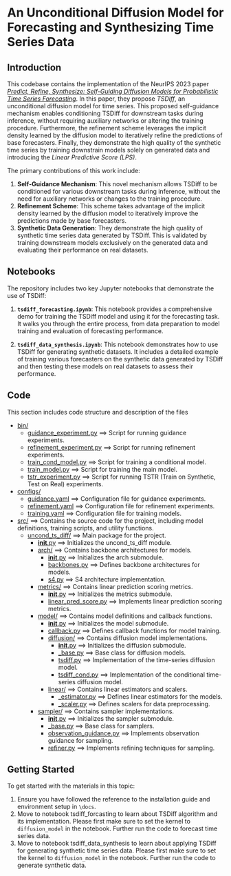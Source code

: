 # An Unconditional Diffusion Model for Forecasting and Synthesizing Time Series Data

## Introduction

This codebase contains the implementation of the NeurIPS 2023 paper [*Predict, Refine, Synthesize: Self-Guiding Diffusion Models for Probabilistic Time Series Forecasting*](https://arxiv.org/abs/2307.11494). In this paper, they propose *TSDiff*, an unconditional diffusion model for time series. This proposed self-guidance mechanism enables conditioning TSDiff for downstream tasks during inference, without requiring auxiliary networks or altering the training procedure. Furthermore, the refinement scheme leverages the implicit density learned by the diffusion model to iteratively refine the predictions of base forecasters. Finally, they demonstrate the high quality of the synthetic time series by training downstrain models solely on generated data and introducing the *Linear Predictive Score (LPS)*.

The primary contributions of this work include:

1. **Self-Guidance Mechanism**: This novel mechanism allows TSDiff to be conditioned for various downstream tasks during inference, without the need for auxiliary networks or changes to the training procedure.
2. **Refinement Scheme**: This scheme takes advantage of the implicit density learned by the diffusion model to iteratively improve the predictions made by base forecasters.
3. **Synthetic Data Generation**: They demonstrate the high quality of synthetic time series data generated by TSDiff. This is validated by training downstream models exclusively on the generated data and evaluating their performance on real datasets.
   
## Notebooks

The repository includes two key Jupyter notebooks that demonstrate the use of TSDiff:

1. **`tsdiff_forecasting.ipynb`**: This notebook provides a comprehensive demo for training the TSDiff model and using it for the forecasting task. It walks you through the entire process, from data preparation to model training and evaluation of forecasting performance.

2. **`tsdiff_data_synthesis.ipynb`**: This notebook demonstrates how to use TSDiff for generating synthetic datasets. It includes a detailed example of training various forecasters on the synthetic data generated by TSDiff and then testing these models on real datasets to assess their performance.


## Code

This section includes code structure and description of the files
* [bin/](./bin) 
    * [guidance_experiment.py](./bin/guidance_experiment.py) ==> Script for running guidance experiments.
    * [refinement_experiment.py](./bin/refinement_experiment.py) ==> Script for running refinement experiments.
    * [train_cond_model.py](./bin/train_cond_model.py) ==> Script for training a conditional model.
    * [train_model.py](./bin/train_model.py) ==> Script for training the main model.
    * [tstr_experiment.py](./bin/tstr_experiment.py) ==> Script for running TSTR (Train on Synthetic, Test on Real) experiments.
* [configs/](./configs)
    * [guidance.yaml](./configs/guidance.yaml) ==> Configuration file for guidance experiments.
    * [refinement.yaml](./configs/refinement.yaml) ==> Configuration file for refinement experiments.
    * [training.yaml](./configs/training.yaml) ==> Configuration file for training models.
* [src/](./src) ==> Contains the source code for the project, including model definitions, training scripts, and utility functions.
    * [uncond_ts_diff/](./src/uncond_ts_diff) ==> Main package for the project.
        * [__init__.py](./src/uncond_ts_diff/__init__.py) ==> Initializes the uncond_ts_diff module.
        * [arch/](./src/uncond_ts_diff/arch) ==> Contains backbone architectures for models.
            * [__init__.py](./src/uncond_ts_diff/arch/__init__.py) ==> Initializes the arch submodule.
            * [backbones.py](./src/uncond_ts_diff/arch/backbones.py) ==> Defines backbone architectures for models.
            * [s4.py](./src/uncond_ts_diff/arch/s4.py) ==> S4 architecture implementation.
        * [metrics/](./src/uncond_ts_diff/metrics) ==> Contains linear prediction scoring metrics.
            * [__init__.py](./src/uncond_ts_diff/metrics/__init__.py) ==> Initializes the metrics submodule.
            * [linear_pred_score.py](./src/uncond_ts_diff/metrics/linear_pred_score.py) ==> Implements linear prediction scoring metrics.
        * [model/](./src/uncond_ts_diff/model) ==> Contains model definitions and callback functions.
            * [__init__.py](./src/uncond_ts_diff/model/__init__.py) ==> Initializes the model submodule.
            * [callback.py](./src/uncond_ts_diff/model/callback.py) ==> Defines callback functions for model training.
            * [diffusion/](./src/uncond_ts_diff/model/diffusion) ==> Contains diffusion model implementations.
                * [__init__.py](./src/uncond_ts_diff/model/diffusion/__init__.py) ==> Initializes the diffusion submodule.
                * [_base.py](./src/uncond_ts_diff/model/diffusion/_base.py) ==> Base class for diffusion models.
                * [tsdiff.py](./src/uncond_ts_diff/model/diffusion/tsdiff.py) ==> Implementation of the time-series diffusion model.
                * [tsdiff_cond.py](./src/uncond_ts_diff/model/diffusion/tsdiff_cond.py) ==> Implementation of the conditional time-series diffusion model.
            * [linear/](./src/uncond_ts_diff/model/linear) ==> Contains linear estimators and scalers.
                * [_estimator.py](./src/uncond_ts_diff/model/linear/_estimator.py) ==> Defines linear estimators for the models.
                * [_scaler.py](./src/uncond_ts_diff/model/linear/_scaler.py) ==> Defines scalers for data preprocessing.
        * [sampler/](./src/uncond_ts_diff/sampler) ==> Contains sampler implementations.
            * [__init__.py](./src/uncond_ts_diff/sampler/__init__.py) ==> Initializes the sampler submodule.
            * [_base.py](./src/uncond_ts_diff/sampler/_base.py) ==> Base class for samplers.
            * [observation_guidance.py](./src/uncond_ts_diff/sampler/observation_guidance.py) ==> Implements observation guidance for sampling.
            * [refiner.py](./src/uncond_ts_diff/sampler/refiner.py) ==> Implements refining techniques for sampling.

## Getting Started
To get started with the materials in this topic:
1. Ensure you have followed the reference to the installation guide and environment setup in `\docs`.
2. Move to notebook tsdiff_forcasting to learn about TSDiff algorithm and its implementation. Please first make sure to set the kernel to `diffusion_model` in the notebook. Further run the code to forecast time series data.
3. Move to notebook tsdiff_data_synthesis to learn about applying TSDiff for generating synthetic time series data. Please first make sure to set the kernel to `diffusion_model` in the notebook. Further run the code to generate synthetic data.

